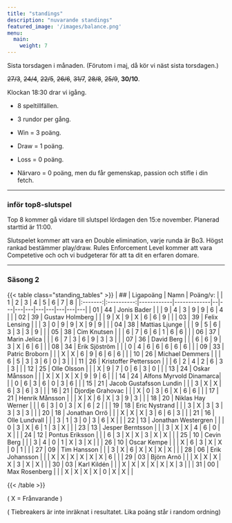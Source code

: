 ```yaml
---
title: "standings"
description: "nuvarande standings"
featured_image: '/images/balance.png'
menu:
  main:
    weight: 7
---
```



Sista torsdagen i månaden. (Förutom i maj, då kör vi näst sista torsdagen.) 

~~27/3~~, ~~24/4~~, ~~22/5~~, ~~26/6~~, ~~31/7~~, ~~28/8~~, ~~25/9~~, **30/10**. 

 Klockan 18:30 drar vi igång.




- 8 speltillfällen. 

- 3 rundor per gång.


- Win = 3 poäng.

- Draw = 1 poäng.

- Loss = 0 poäng.

- Närvaro = 0 poäng, men du får gemenskap, passion och stifle i din fetch. 





------


### inför top8-slutspel

Top 8 kommer gå vidare till slutspel lördagen den 15:e november. Planerad starttid är 11:00. 

Slutspelet kommer att vara en Double elimination, varje runda är Bo3. Högst rankad bestämmer play/draw. Rules Enforcement Level kommer att vara Competetive och och vi budgeterar för att ta dit en erfaren domare. 


------



### Säsong 2
{{< table class="standing_tables" >}}
| ##  | Ligapoäng | Namn | Poäng/v: |   	     | 1 | 2 | 3 | 4 | 5 | 6 | 7 | 8 |
|:-------:|:----------:|------------|-------------|--|---|---|---|---|---|---|---|---|
| 01     | 44         | Jonis Bader 		     | |  | 9 | 4 | 3 | 9 | 9 | 6 | 4 |  |
| 02     | 39         | Gustav Holmberg 	   | |  | 9 | X | 9 | X | 6 | 6 | 9 |  |
| 03     | 39         | Felix Lensing 		   | |  | 3 | 0 | 9 | 9 | X | 9 | 9 |  |
| 04     | 38         | Mattias Ljunge 		   | |  | 9 | 5 | 6 | 3 | 3 | 3 | 9 |  |
| 05     | 38         | Cim Knutsen 		     | |  | 6 | 7 | 6 | 6 | 1 | 6 | 6 |  |
| 06     | 37         | Marin Jelica 		     | |  | 6 | 7 | 3 | 6 | 9 | 3 | 3 |  |
| 07     | 36         | David Berg 		       | |  | 6 | 6 | 9 | 3 | X | 6 | 6 |  |
| 08     | 34         | Erik Sjöström 		   | |  | 0 | 4 | 6 | 6 | 6 | 6 | 6 |  |
| 09     | 33         | Patric Broborn		   | |  | X | X | 6 | 9 | 6 | 6 | 6 |  |
| 10     | 26         | Michael Demmers 	   | |  | 6 | 5 | 3 | 3 | 6 | 0 | 3 |  |
| 11     | 26         | Kristoffer Pettersson 	| |  | 6 | 2 | 4 | 2 | 6 | 3 | 3 |  |
| 12     | 25         | Olle Olsson	 	       | |  | X | 9 | 7 | 0 | 6 | 3 | 0 |  |
| 13     | 24         | Oskar Månsson 	     | |  | X | X | X | X | 9 | 9 | 6 |  |
| 14     | 24         | Alfons Myrvold Dinamarca| |  | 0 | 6 | 3 | 6 | 0 | 3 | 6 |  |
| 15     | 21         | Jacob Gustafsson Lundin | |  | 3 | X | X | 6 | 3 | 6 | 3 |  |
| 16     | 21         | Djordje Grahovac 	   | |  | X | 0 | 3 | 6 | X | 6 | 6 |  |
| 17     | 21         | Henrik Månsson 		   | |  | X | X | 6 | X | 3 | 9 | 3 |  |
| 18     | 20         | Niklas Hay Werner 	 | |  | 6 | 3 | 0 | 3 | X | 6 | 2 |  |
| 19     | 18         | Eric Nystrand 		   | |  | 3 | X | 3 | 3 | 3 | 3 | 3 |  |
| 20     | 18         | Jonathan Orrö 	     | |  | X | X | X | 3 | 6 | 6 | 3 |  |
| 21     | 16         | Olle Lundvall 		   | |  | 3 | 1 | 3 | 0 | 3 | 6 | X |  |
| 22     | 13         | Jonathan Westergren  | |  | 0 | 3 | X | 6 | 1 | 3 | X |  |
| 23     | 13         | Jesper Berntsson 	   | |  | 3 | X | X | 4 | 6 | 0 | X |  |
| 24     | 12         | Pontus Eriksson		   | |  | 6 | 3 | X | X | 3 | X | X |  |
| 25     | 10         | Cevin Berg 		       | |  | 3 | 4 | 0 | 1 | X | 3 | X |  |
| 26     | 10         | Oscar Kempe	 	       | |  | X | 6 | 3 | X | X | 0 | 1 |  |
| 27     | 09         | Tim Hansson 		     | |  | 3 | X | 6 | X | X | X | X |  |
| 28     | 06         | Erik Johansson 	     | |  | X | X | X | X | X | X | 6 |  |
| 29     | 03         | Björn Arnö 	         | |  | X | X | X | X | 3 | X | X |  |
| 30     | 03         | Karl Kildén 	     | |  | X | X | X | X | X | X | 3 |  |
| 31     | 00         | Max Rosenberg 	     | |  | X | X | X | X | 0 | X | X |  |





{{< /table >}}

( X = Frånvarande )

( Tiebreakers är inte inräknat i resultatet. Lika poäng står i random ordning)
